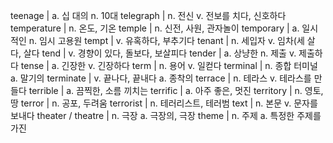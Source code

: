 teenage	| a. 십 대의 n. 10대
telegraph	| n. 전신 v. 전보를 치다, 신호하다
temperature	| n. 온도, 기온
temple	| n. 신전, 사원, 관자놀이
temporary	| a. 일시적인 n. 임시 고용원
tempt	| v. 유혹하다, 부추기다
tenant	| n. 세입자 v. 임차(세 살다, 살다
tend	| v. 경향이 있다, 돌보다, 보살피다
tender	| a. 상냥한 n. 제출 v. 제출하다
tense	| a. 긴장한 v. 긴장하다
term	| n. 용어 v. 일컫다
terminal	| n. 종합 터미널 a. 말기의
terminate	| v. 끝나다, 끝내다 a. 종착의
terrace	| n. 테라스 v. 테라스를 만들다
terrible	| a. 끔찍한, 소름 끼치는
terrific	| a. 아주 좋은, 멋진
territory	| n. 영토, 땅
terror	| n. 공포, 두려움
terrorist	| n. 테러리스트, 테러범
text	| n. 본문 v. 문자를 보내다
theater / theatre	| n. 극장 a. 극장의, 극장
theme	| n. 주제 a. 특정한 주제를 가진
